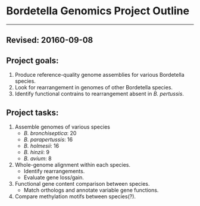 # Bordetella Genomics Project Outline
------
Revised: 20160-09-08
------
## Project goals:
1. Produce reference-quality genome assemblies for various Bordetella species.
1. Look for rearrangement in genomes of other Bordetella species.
1. Identify functional contrains to rearrangement absent in *B. pertussis*.

## Project tasks:
1. Assemble genomes of various species
	+ *B. bronchiseptica*: 20
	+ *B. parapertussis*: 16
	+ *B. holmesii*: 16
	+ *B. hinzii*: 9
	+ *B. avium*: 8
1. Whole-genome alignment within each species.
	+ Identify rearrangements.
	+ Evaluate gene loss/gain.
1. Functional gene content comparison between species.
	+ Match orthologs and annotate variable gene functions.
1. Compare methylation motifs between species(?).
